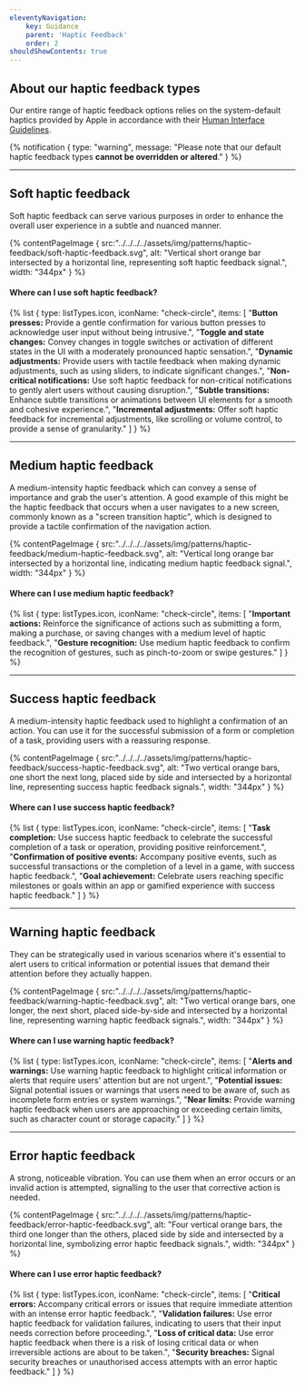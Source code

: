 ```yaml
---
eleventyNavigation:
    key: Guidance
    parent: 'Haptic Feedback'
    order: 2
shouldShowContents: true
---
```


## About our haptic feedback types

Our entire range of haptic feedback options relies on the system-default haptics provided by Apple in accordance with their [Human Interface Guidelines](https://developer.apple.com/design/human-interface-guidelines).

{% notification {
  type: "warning",
  message: "Please note that our default haptic feedback types **cannot be overridden or altered**."
} %}

---

## Soft haptic feedback

Soft haptic feedback can serve various purposes in order to enhance the overall user experience in a subtle and nuanced manner.

{% contentPageImage {
  src:"../../../../assets/img/patterns/haptic-feedback/soft-haptic-feedback.svg",
  alt: "Vertical short orange bar intersected by a horizontal line, representing soft haptic feedback signal.",
  width: "344px"
} %}

#### Where can I use soft haptic feedback?

{% list {
    type: listTypes.icon,
    iconName: "check-circle",
    items: [
        "**Button presses:** Provide a gentle confirmation for various button presses to acknowledge user input without being intrusive.",
        "**Toggle and state changes:** Convey changes in toggle switches or activation of different states in the UI with a moderately pronounced haptic sensation.",
        "**Dynamic adjustments:** Provide users with tactile feedback when making dynamic adjustments, such as using sliders, to indicate significant changes.",
        "**Non-critical notifications:** Use soft haptic feedback for non-critical notifications to gently alert users without causing disruption.",
        "**Subtle transitions:** Enhance subtle transitions or animations between UI elements for a smooth and cohesive experience.",
        "**Incremental adjustments:** Offer soft haptic feedback for incremental adjustments, like scrolling or volume control, to provide a sense of granularity."
    ]
} %}

---

## Medium haptic feedback

A medium-intensity haptic feedback which can convey a sense of importance and grab the user's attention. A good example of this might be the haptic feedback that occurs when a user navigates to a new screen, commonly known as a "screen transition haptic", which is designed to provide a tactile confirmation of the navigation action.

{% contentPageImage {
  src:"../../../../assets/img/patterns/haptic-feedback/medium-haptic-feedback.svg",
  alt: "Vertical long orange bar intersected by a horizontal line, indicating medium haptic feedback signal.",
  width: "344px"
} %}

#### Where can I use medium haptic feedback?

{% list {
    type: listTypes.icon,
    iconName: "check-circle",
    items: [
        "**Important actions:** Reinforce the significance of actions such as submitting a form, making a purchase, or saving changes with a medium level of haptic feedback.",
        "**Gesture recognition:** Use medium haptic feedback to confirm the recognition of gestures, such as pinch-to-zoom or swipe gestures."
    ]
} %}

---

## Success haptic feedback

A medium-intensity haptic feedback used to highlight a confirmation of an action. You can use it for the successful submission of a form or completion of a task, providing users with a reassuring response.

{% contentPageImage {
  src:"../../../../assets/img/patterns/haptic-feedback/success-haptic-feedback.svg",
  alt: "Two vertical orange bars, one short the next long, placed side by side and intersected by a horizontal line, representing success haptic feedback signals.",
  width: "344px"
} %}

#### Where can I use success haptic feedback?

{% list {
    type: listTypes.icon,
    iconName: "check-circle",
    items: [
        "**Task completion:** Use success haptic feedback to celebrate the successful completion of a task or operation, providing positive reinforcement.",
        "**Confirmation of positive events:** Accompany positive events, such as successful transactions or the completion of a level in a game, with success haptic feedback.",
        "**Goal achievement:** Celebrate users reaching specific milestones or goals within an app or gamified experience with success haptic feedback."
    ]
} %}

---

## Warning haptic feedback

They can be strategically used in various scenarios where it's essential to alert users to critical information or potential issues that demand their attention before they actually happen.

{% contentPageImage {
  src:"../../../../assets/img/patterns/haptic-feedback/warning-haptic-feedback.svg",
  alt: "Two vertical orange bars, one longer, the next short, placed side-by-side and intersected by a horizontal line, representing warning haptic feedback signals.",
  width: "344px"
} %}

#### Where can I use warning haptic feedback?

{% list {
    type: listTypes.icon,
    iconName: "check-circle",
    items: [
        "**Alerts and warnings:** Use warning haptic feedback to highlight critical information or alerts that require users' attention but are not urgent.",
        "**Potential issues:** Signal potential issues or warnings that users need to be aware of, such as incomplete form entries or system warnings.",
        "**Near limits:** Provide warning haptic feedback when users are approaching or exceeding certain limits, such as character count or storage capacity."
    ]
} %}

---

## Error haptic feedback

A strong, noticeable vibration. You can use them when an error occurs or an invalid action is attempted, signalling to the user that corrective action is needed.

{% contentPageImage {
  src:"../../../../assets/img/patterns/haptic-feedback/error-haptic-feedback.svg",
  alt: "Four vertical orange bars, the third one longer than the others, placed side by side and intersected by a horizontal line, symbolizing error haptic feedback signals.",
  width: "344px"
} %}

#### Where can I use error haptic feedback?

{% list {
    type: listTypes.icon,
    iconName: "check-circle",
    items: [
        "**Critical errors:** Accompany critical errors or issues that require immediate attention with an intense error haptic feedback.",
        "**Validation failures:** Use error haptic feedback for validation failures, indicating to users that their input needs correction before proceeding.",
        "**Loss of critical data:** Use error haptic feedback when there is a risk of losing critical data or when irreversible actions are about to be taken.",
        "**Security breaches:** Signal security breaches or unauthorised access attempts with an error haptic feedback."
    ]
} %}
